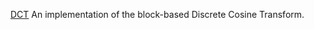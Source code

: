 [DCT](http://vicente-gonzalez-ruiz.github.io/DCT/docs/)
An implementation of the block-based Discrete Cosine Transform.
